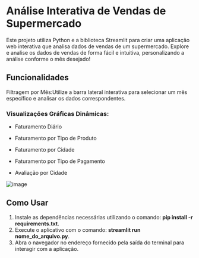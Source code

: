 # Análise Interativa de Vendas de Supermercado

Este projeto utiliza Python e a biblioteca Streamlit para criar uma aplicação web interativa que analisa dados de vendas de um supermercado. Explore e analise os dados de vendas de forma fácil e intuitiva, personalizando a análise conforme o mês desejado!


## Funcionalidades

Filtragem por Mês:Utilize a barra lateral interativa para selecionar um mês específico e analisar os dados correspondentes.

### Visualizações Gráficas Dinâmicas:

- Faturamento Diário
+ Faturamento por Tipo de Produto
- Faturamento por Cidade
+ Faturamento por Tipo de Pagamento
- Avaliação por Cidade


![image](https://github.com/IgorEmanuell/Dashboard-em-python/assets/101201824/b040ec1b-82c6-464f-a675-b0b7b7795b43)

## Como Usar
1. Instale as dependências necessárias utilizando o comando: **pip install -r requirements.txt**.
2. Execute o aplicativo com o comando: **streamlit run nome_do_arquivo.py**.
3. Abra o navegador no endereço fornecido pela saída do terminal para interagir com a aplicação.

   
